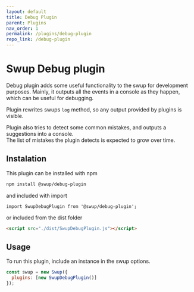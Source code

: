 ```yaml
---
layout: default
title: Debug Plugin
parent: Plugins
nav_order: 1
permalink: /plugins/debug-plugin
repo_link: /debug-plugin
---
```


# Swup Debug plugin
Debug plugin adds some useful functionality to the swup for development purposes. 
Mainly, it outputs all the events in a console as they happen, which can be useful for debugging. 

Plugin rewrites swups `log` method, so any output provided by plugins is visible. 

Plugin also tries to detect some common mistakes, and outputs a suggestions into a console.   
The list of mistakes the plugin detects is expected to grow over time. 

## Instalation
This plugin can be installed with npm

```bash
npm install @swup/debug-plugin
```

and included with import

```shell
import SwupDebugPlugin from '@swup/debug-plugin';
```

or included from the dist folder

```html
<script src="./dist/SwupDebugPlugin.js"></script>
```

## Usage
To run this plugin, include an instance in the swup options.

```javascript
const swup = new Swup({
  plugins: [new SwupDebugPlugin()]
});
```
